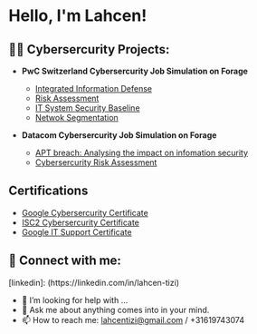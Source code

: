 <h1>Hello, I'm Lahcen! <br/>
<h2>👨‍💻 Cybersercurity Projects:</h2>

- <b>PwC Switzerland Cybersercurity Job Simulation on Forage</b>
  - [Integrated Information Defense](https://github.com/LTcyber/Cybersecurity-Projects)
  - [Risk Assessment](https://github.com/LTcyber/Cybersecurity-Projects)
  - [IT System Security Baseline](https://github.com/LTcyber/Cybersecurity-Projects)
  - [Netwok Segmentation](https://github.com/LTcyber/Cybersecurity-Projects)
    
- <b>Datacom Cybersercurity Job Simulation on Forage</b>
  - [APT breach: Analysing the impact on infomation security](https://github.com/LTcyber/Cybersecurity-Projects)
  - [Cybersercurity Risk Assessment](https://github.com/LTcyber/Cybersecurity-Projects)   

<h2>Certifications</h2>

- [Google Cybersercurity Certificate](https://www.coursera.org/account/accomplishments/specialization/certificate/M9GLR4KCCDDK)
- [ISC2 Cybersercurity Certificate](https://www.credly.com/badges/9f525571-d709-40ce-8687-61171674603e/public_url)
- [Google IT Support Certificate](https://www.coursera.org/account/accomplishments/specialization/QVF76DE8DXYG)
  
<h2> 🤳 Connect with me:</h2>
[linkedin]: (https://linkedin.com/in/lahcen-tizi)

- 🤔 I’m looking for help with ...
- 💬 Ask me about anything comes into in your mind.
- 📫 How to reach me: lahcentizi@gmail.com / +31619743074

